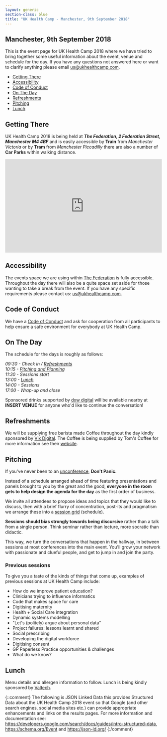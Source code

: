 ```yaml
---
layout: generic
section-class: blue
title: "UK Health Camp - Manchester, 9th September 2018"
---
```


## Manchester, 9th September 2018

This is the event page for UK Health Camp 2018 where we have tried to bring together some useful information about the event, venue and schedule for the day. If you have any questions not answered here or want to clarify anything please email <us@ukhealthcamp.com>.

- [Getting There](#getting-there)
- [Accessibility](#accessibility)
- [Code of Conduct](#code-of-conduct)
- [On The Day](#on-the-day)
- [Refreshments](#refreshments)
- [Pitching](#pitching)
- [Lunch](#lunch)

## Getting There

UK Health Camp 2018 is being held at _**The Federation, 2 Federation Street, Manchester M4 4BF**_ and is easily accessible by **Train** from _Manchester Victoria_ or by **Tram** from _Manchester Piccadilly_ there are also a number of **Car Parks** within walking distance.

<iframe src="https://www.google.com/maps/embed?pb=!1m18!1m12!1m3!1d1187.0071836218485!2d-2.240666472212145!3d53.486073098655154!2m3!1f0!2f0!3f0!3m2!1i1024!2i768!4f13.1!3m3!1m2!1s0x487bb1c79ec42665%3A0xb5b47150c72a31fc!2sFederation+House!5e0!3m2!1sen!2suk!4v1535209658753" height="300" frameborder="0" style="border:0;display: block;margin: 0 auto;max-width: 700px;width: 100%;" allowfullscreen></iframe>

## Accessibility

The events space we are using within [The Federation](http://www.thefederation.coop/) is fully accessible. Throughout the day there will also be a quite space set aside for those wanting to take a break from the event. If you have any specific requirements please contact us: <us@ukhealthcamp.com>.

## Code of Conduct

We have a [Code of Conduct](/code-of-conduct) and ask for cooperation from all participants to help ensure a safe environment for everybody at UK Health Camp.

## On The Day

The schedule for the days is roughly as follows:

_09:30 - Check in / [Refreshments](#refreshments)  
10:15 - [Pitching and Planning ](#pitching)  
11:30 - Sessions start  
13:00 - [Lunch](#lunch)  
14:00 - Sessions  
17:00 - Wrap-up and close_

Sponsored drinks supported by [dxw digital](https://www.dxw.com/) will be available nearby at **INSERT VENUE** for anyone who'd like to continue the conversation!

## Refreshments

We will be supplying free barista made Coffee throughout the day kindly sponsored by [Vix Digital](https://vix.digital). The Coffee is being supplied by Tom's Coffee for more information see their [website](http://www.tomscoffee.co.uk/our-coffee/).

## Pitching

If you've never been to an [unconference](https://en.wikipedia.org/wiki/Unconference), **Don't Panic**.

Instead of a schedule arranged ahead of time featuring presentations and panels brought to you by the great and the good, **everyone in the room gets to help design the agenda for the day** as the first order of business.

We invite all attendees to propose ideas and topics that they would like to discuss, then with a brief flurry of concentration, post-its and pragmatism we arrange these into a [session grid](https://twitter.com/puntofisso/status/914074219998269440) (schedule). 

**Sessions should bias strongly towards being discursive** rather than a talk from a single person. Think seminar rather than lecture, more socratic than didactic.

This way, we turn the conversations that happen in the hallway, in between sessions at most conferences into the main event. You'll grow your network with passionate and clueful people, and get to jump in and join the party.

### Previous sessions

To give you a taste of the kinds of things that come up, examples of previous sessions at UK Health Camp include:

- How do we improve patient education?
- Clinicians trying to influence informatics
- Code that makes space for care
- Digitising maternity
- Health + Social Care integration
- Dynamic systems modelling
- "Let's (politely) argue about personal data"
- Project failures: lessons learnt and shared
- Social prescribing
- Developing the digital workforce
- Digitising consent
- GP Paperless Practice opportunities & challenges
- What do we know?

## Lunch

Menu details and allergen information to follow. Lunch is being kindly sponsored by [Valtech](https://www.valtech.co.uk/).





{::comment}
    The following is JSON Linked Data this provides Structured Data about the UK
    Health Camp 2018 event so that Google (and other search engines, social media
    sites etc.) can provide appropriate enhancements and links on the results pages.
    For more information and documentation see:
    https://developers.google.com/search/docs/guides/intro-structured-data,
    https://schema.org/Event and https://json-ld.org/
{:/comment}
<script type="application/ld+json">
{
  "@context": "http://schema.org",
  "@type": "Event",
  "description": "UK Health Camp the free ‘unconference’ on digital, design and data for health and care. Come and enjoy a full day having conversations about #health, #digital, #nhs, and more. Register at ukhealthcamp.com",
  "image": "https://ukhealthcamp.com/images/ukhealthcamp-square.png",
  "location": {
    "@type": "Place",
    "address": {
      "@type": "PostalAddress",
      "addressLocality": "Manchester",
      "addressRegion": "Greater Manchester",
      "postalCode": "M4 4BF",
      "streetAddress": "2 Federation Street"
    },
    "name": "The Federation"
  },
  "name": "UK Health Camp 2018",
  "offers": {
    "@type": "Offer",
    "price": "0.00",
    "priceCurrency": "GBP",
    "url": "https://ti.to/ukhealthcamp/2018"
  },
  "startDate": "2018-09-08T09:30",
  "endDate": "2018-09-08T17:30"
}
</script>